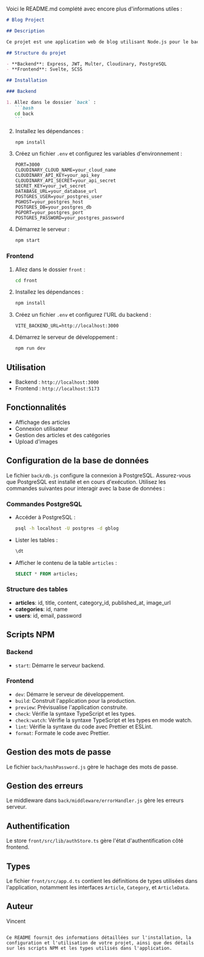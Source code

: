 Voici le README.md complété avec encore plus d'informations utiles :

````markdown
# Blog Project

## Description

Ce projet est une application web de blog utilisant Node.js pour le backend et Svelte pour le frontend. Il permet de gérer des articles, des catégories et l'authentification des utilisateurs.

## Structure du projet

- **Backend**: Express, JWT, Multer, Cloudinary, PostgreSQL
- **Frontend**: Svelte, SCSS

## Installation

### Backend

1. Allez dans le dossier `back` :
   ```bash
   cd back
   ```
````

2. Installez les dépendances :
   ```bash
   npm install
   ```
3. Créez un fichier `.env` et configurez les variables d'environnement :
   ```plaintext
   PORT=3000
   CLOUDINARY_CLOUD_NAME=your_cloud_name
   CLOUDINARY_API_KEY=your_api_key
   CLOUDINARY_API_SECRET=your_api_secret
   SECRET_KEY=your_jwt_secret
   DATABASE_URL=your_database_url
   POSTGRES_USER=your_postgres_user
   PGHOST=your_postgres_host
   POSTGRES_DB=your_postgres_db
   PGPORT=your_postgres_port
   POSTGRES_PASSWORD=your_postgres_password
   ```
4. Démarrez le serveur :
   ```bash
   npm start
   ```

### Frontend

1. Allez dans le dossier `front` :
   ```bash
   cd front
   ```
2. Installez les dépendances :
   ```bash
   npm install
   ```
3. Créez un fichier `.env` et configurez l'URL du backend :
   ```plaintext
   VITE_BACKEND_URL=http://localhost:3000
   ```
4. Démarrez le serveur de développement :
   ```bash
   npm run dev
   ```

## Utilisation

- Backend : `http://localhost:3000`
- Frontend : `http://localhost:5173`

## Fonctionnalités

- Affichage des articles
- Connexion utilisateur
- Gestion des articles et des catégories
- Upload d'images

## Configuration de la base de données

Le fichier `back/db.js` configure la connexion à PostgreSQL. Assurez-vous que PostgreSQL est installé et en cours d'exécution. Utilisez les commandes suivantes pour interagir avec la base de données :

### Commandes PostgreSQL

- Accéder à PostgreSQL :
  ```bash
  psql -h localhost -U postgres -d gblog
  ```
- Lister les tables :
  ```sql
  \dt
  ```
- Afficher le contenu de la table `articles` :
  ```sql
  SELECT * FROM articles;
  ```

### Structure des tables

- **articles**: id, title, content, category_id, published_at, image_url
- **categories**: id, name
- **users**: id, email, password

## Scripts NPM

### Backend

- `start`: Démarre le serveur backend.

### Frontend

- `dev`: Démarre le serveur de développement.
- `build`: Construit l'application pour la production.
- `preview`: Prévisualise l'application construite.
- `check`: Vérifie la syntaxe TypeScript et les types.
- `check:watch`: Vérifie la syntaxe TypeScript et les types en mode watch.
- `lint`: Vérifie la syntaxe du code avec Prettier et ESLint.
- `format`: Formate le code avec Prettier.

## Gestion des mots de passe

Le fichier `back/hashPassword.js` gère le hachage des mots de passe.

## Gestion des erreurs

Le middleware dans `back/middleware/errorHandler.js` gère les erreurs serveur.

## Authentification

Le store `front/src/lib/authStore.ts` gère l'état d'authentification côté frontend.

## Types

Le fichier `front/src/app.d.ts` contient les définitions de types utilisées dans l'application, notamment les interfaces `Article`, `Category`, et `ArticleData`.

## Auteur

Vincent

```

Ce README fournit des informations détaillées sur l'installation, la configuration et l'utilisation de votre projet, ainsi que des détails sur les scripts NPM et les types utilisés dans l'application.
```
